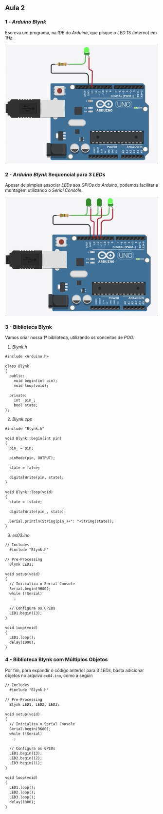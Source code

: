 ## Aula 2

### 1 - *Arduino Blynk*

Escreva um programa, na *IDE* do *Arduino*, que pisque o *LED* 13 (interno) em 1*Hz*.

<p align="center">
  <img src="screenshots/ex05.gif">
</p>

### 2 - *Arduino Blynk* Sequencial para 3 *LEDs*

Apesar de simples associar *LEDs* aos *GPIOs* do *Arduino*, podemos facilitar a montagem utilizando o *Serial Console*.

<p align="center">
  <img src="screenshots/ex06.gif">
</p>

### 3 - Biblioteca Blynk

Vamos criar nossa 1ª biblioteca, utilizando os conceitos de *POO*.

1. *Blynk.h*

```
#include <Arduino.h>

class Blynk
{
  public:
    void begin(int pin);
    void loop(void);

  private:
    int  pin_;
    bool state;
};
```

2. *Blynk.cpp*

```
#include "Blynk.h"

void Blynk::begin(int pin)
{
  pin_ = pin;
  
  pinMode(pin, OUTPUT);

  state = false;

  digitalWrite(pin, state);
}

void Blynk::loop(void)
{
  state = !state;
  
  digitalWrite(pin_, state);

  Serial.println(String(pin_)+": "+String(state));
}

```

3. *ex03.ino*

```
// Includes
  #include "Blynk.h"

// Pre-Processing
  Blynk LED1;

void setup(void)
{
  // Inicializa o Serial Console
  Serial.begin(9600);
  while (!Serial)
    ;
  
  // Configura os GPIOs
  LED1.begin(13);
}

void loop(void)
{
  LED1.loop();
  delay(1000);
}
```

### 4 - Biblioteca Blynk com Múltiplos Objetos

Por fim, para expandir o código anterior para 3 *LEDs*, basta adicionar objetos no arquivo ```ex04.ino```, como a seguir:

```
// Includes
  #include "Blynk.h"

// Pre-Processing
  Blynk LED1, LED2, LED3;

void setup(void)
{
  // Inicializa o Serial Console
  Serial.begin(9600);
  while (!Serial)
    ;
  
  // Configura os GPIOs
  LED1.begin(13);
  LED2.begin(12);
  LED3.begin(11);
}

void loop(void)
{
  LED1.loop();
  LED2.loop();
  LED3.loop();
  delay(1000);
}
```
